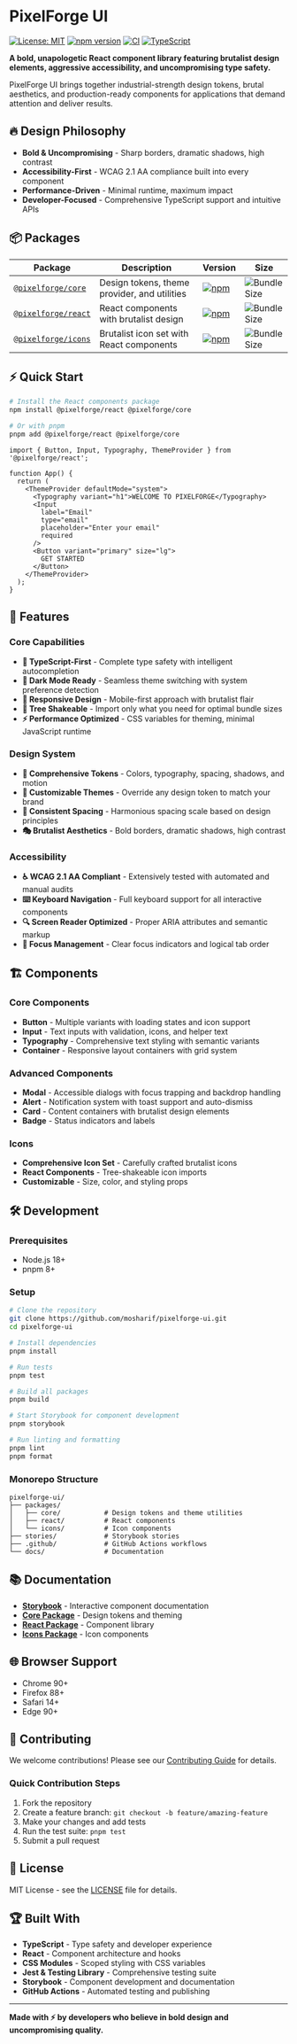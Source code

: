 # PixelForge UI

[![License: MIT](https://img.shields.io/badge/License-MIT-yellow.svg)](https://opensource.org/licenses/MIT)
[![npm version](https://img.shields.io/npm/v/@pixelforge/react.svg)](https://www.npmjs.com/package/@pixelforge/react)
[![CI](https://github.com/mosharif/pixelforge-ui/workflows/CI/badge.svg)](https://github.com/mosharif/pixelforge-ui/actions)
[![TypeScript](https://img.shields.io/badge/%3C%2F%3E-TypeScript-%230074c1.svg)](http://www.typescriptlang.org/)

**A bold, unapologetic React component library featuring brutalist design elements, aggressive accessibility, and uncompromising type safety.**

PixelForge UI brings together industrial-strength design tokens, brutal aesthetics, and production-ready components for applications that demand attention and deliver results.

## 🔥 Design Philosophy

- **Bold & Uncompromising** - Sharp borders, dramatic shadows, high contrast
- **Accessibility-First** - WCAG 2.1 AA compliance built into every component
- **Performance-Driven** - Minimal runtime, maximum impact
- **Developer-Focused** - Comprehensive TypeScript support and intuitive APIs

## 📦 Packages

| Package | Description | Version | Size |
|---------|-------------|---------|------|
| [`@pixelforge/core`](./packages/core) | Design tokens, theme provider, and utilities | [![npm](https://img.shields.io/npm/v/@pixelforge/core.svg)](https://www.npmjs.com/package/@pixelforge/core) | ![Bundle Size](https://img.shields.io/bundlephobia/minzip/@pixelforge/core) |
| [`@pixelforge/react`](./packages/react) | React components with brutalist design | [![npm](https://img.shields.io/npm/v/@pixelforge/react.svg)](https://www.npmjs.com/package/@pixelforge/react) | ![Bundle Size](https://img.shields.io/bundlephobia/minzip/@pixelforge/react) |
| [`@pixelforge/icons`](./packages/icons) | Brutalist icon set with React components | [![npm](https://img.shields.io/npm/v/@pixelforge/icons.svg)](https://www.npmjs.com/package/@pixelforge/icons) | ![Bundle Size](https://img.shields.io/bundlephobia/minzip/@pixelforge/icons) |

## ⚡ Quick Start

```bash
# Install the React components package
npm install @pixelforge/react @pixelforge/core

# Or with pnpm
pnpm add @pixelforge/react @pixelforge/core
```

```tsx
import { Button, Input, Typography, ThemeProvider } from '@pixelforge/react';

function App() {
  return (
    <ThemeProvider defaultMode="system">
      <Typography variant="h1">WELCOME TO PIXELFORGE</Typography>
      <Input 
        label="Email" 
        type="email" 
        placeholder="Enter your email"
        required 
      />
      <Button variant="primary" size="lg">
        GET STARTED
      </Button>
    </ThemeProvider>
  );
}
```

## 🎨 Features

### Core Capabilities
- **🎯 TypeScript-First** - Complete type safety with intelligent autocompletion
- **🌙 Dark Mode Ready** - Seamless theme switching with system preference detection
- **📱 Responsive Design** - Mobile-first approach with brutalist flair
- **🌳 Tree Shakeable** - Import only what you need for optimal bundle sizes
- **⚡ Performance Optimized** - CSS variables for theming, minimal JavaScript runtime

### Design System
- **🎨 Comprehensive Tokens** - Colors, typography, spacing, shadows, and motion
- **🔧 Customizable Themes** - Override any design token to match your brand
- **📐 Consistent Spacing** - Harmonious spacing scale based on design principles
- **🎭 Brutalist Aesthetics** - Bold borders, dramatic shadows, high contrast

### Accessibility
- **♿ WCAG 2.1 AA Compliant** - Extensively tested with automated and manual audits
- **⌨️ Keyboard Navigation** - Full keyboard support for all interactive components
- **🔍 Screen Reader Optimized** - Proper ARIA attributes and semantic markup
- **🎯 Focus Management** - Clear focus indicators and logical tab order

## 🏗️ Components

### Core Components
- **Button** - Multiple variants with loading states and icon support
- **Input** - Text inputs with validation, icons, and helper text
- **Typography** - Comprehensive text styling with semantic variants
- **Container** - Responsive layout containers with grid system

### Advanced Components
- **Modal** - Accessible dialogs with focus trapping and backdrop handling
- **Alert** - Notification system with toast support and auto-dismiss
- **Card** - Content containers with brutalist design elements
- **Badge** - Status indicators and labels

### Icons
- **Comprehensive Icon Set** - Carefully crafted brutalist icons
- **React Components** - Tree-shakeable icon imports
- **Customizable** - Size, color, and styling props

## 🛠️ Development

### Prerequisites
- Node.js 18+ 
- pnpm 8+

### Setup
```bash
# Clone the repository
git clone https://github.com/mosharif/pixelforge-ui.git
cd pixelforge-ui

# Install dependencies
pnpm install

# Run tests
pnpm test

# Build all packages
pnpm build

# Start Storybook for component development
pnpm storybook

# Run linting and formatting
pnpm lint
pnpm format
```

### Monorepo Structure
```
pixelforge-ui/
├── packages/
│   ├── core/           # Design tokens and theme utilities
│   ├── react/          # React components
│   └── icons/          # Icon components
├── stories/            # Storybook stories
├── .github/            # GitHub Actions workflows
└── docs/               # Documentation
```

## 📚 Documentation

- **[Storybook](https://pixelforge-ui-storybook.vercel.app)** - Interactive component documentation
- **[Core Package](./packages/core/README.md)** - Design tokens and theming
- **[React Package](./packages/react/README.md)** - Component library
- **[Icons Package](./packages/icons/README.md)** - Icon components

## 🌐 Browser Support

- Chrome 90+
- Firefox 88+
- Safari 14+
- Edge 90+

## 🤝 Contributing

We welcome contributions! Please see our [Contributing Guide](./CONTRIBUTING.md) for details.

### Quick Contribution Steps
1. Fork the repository
2. Create a feature branch: `git checkout -b feature/amazing-feature`
3. Make your changes and add tests
4. Run the test suite: `pnpm test`
5. Submit a pull request

## 📄 License

MIT License - see the [LICENSE](./LICENSE) file for details.

## 🏆 Built With

- **TypeScript** - Type safety and developer experience
- **React** - Component architecture and hooks
- **CSS Modules** - Scoped styling with CSS variables
- **Jest & Testing Library** - Comprehensive testing suite
- **Storybook** - Component development and documentation
- **GitHub Actions** - Automated testing and publishing

---

**Made with ⚡ by developers who believe in bold design and uncompromising quality.**